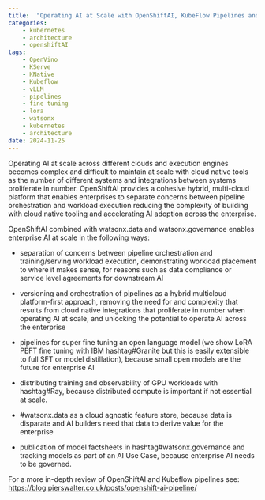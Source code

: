 ```yaml
---
title:  "Operating AI at Scale with OpenShiftAI, KubeFlow Pipelines and watsonx"
categories: 
    - kubernetes
    - architecture
    - openshiftAI
tags: 
    - OpenVino
    - KServe
    - KNative
    - Kubeflow
    - vLLM
    - pipelines
    - fine tuning
    - lora
    - watsonx
    - kubernetes
    - architecture
date: 2024-11-25
---
```


Operating AI at scale across different clouds and execution engines becomes complex and difficult to maintain at scale with cloud native tools as the number of different systems and integrations between systems proliferate in number. OpenShiftAI provides a cohesive hybrid, multi-cloud platform that enables enterprises to separate concerns between pipeline orchestration and workload execution reducing the complexity of building with cloud native tooling and accelerating AI adoption across the enterprise.

OpenShiftAI combined with watsonx.data and watsonx.governance enables enterprise AI at scale in the following ways:

- separation of concerns between pipeline orchestration and training/serving workload execution, demonstrating workload placement to where it makes sense, for reasons such as data compliance or service level agreements for downstream AI 

- versioning and orchestration of pipelines as a hybrid multicloud platform-first approach, removing the need for and complexity that results from cloud native integrations that proliferate in number when operating AI at scale, and unlocking the potential to operate AI across the enterprise

- pipelines for super fine tuning an open language model (we show LoRA PEFT fine tuning with IBM hashtag#Granite but this is easily extensible to full SFT or model distillation), because small open models are the future for enterprise AI

- distributing training and observability of GPU workloads with hashtag#Ray, because distributed compute is important if not essential at scale. 

- #watsonx.data as a cloud agnostic feature store, because data is disparate and AI builders need that data to derive value for the enterprise 

- publication of model factsheets in hashtag#watsonx.governance and tracking models as part of an AI Use Case, because enterprise AI needs to be governed. 

For a more in-depth review of OpenShiftAI and Kubeflow pipelines see: https://blog.pierswalter.co.uk/posts/openshift-ai-pipeline/
